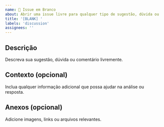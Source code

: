 ```yaml
---
name: 📝 Issue em Branco
about: Abrir uma issue livre para qualquer tipo de sugestão, dúvida ou comentário
title: '[BLANK] '
labels: 'discussion'
assignees: ''
---
```


## Descrição
Descreva sua sugestão, dúvida ou comentário livremente.

## Contexto (opcional)
Inclua qualquer informação adicional que possa ajudar na análise ou resposta.

## Anexos (opcional)
Adicione imagens, links ou arquivos relevantes.
